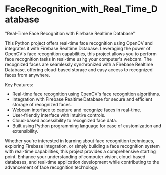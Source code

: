 # FaceRecognition_with_Real_Time_Database
"Real-Time Face Recognition with Firebase Realtime Database"

This Python project offers real-time face recognition using OpenCV and integrates it with Firebase Realtime Database. Leveraging the power of OpenCV's face recognition capabilities, this project allows you to perform face recognition tasks in real-time using your computer's webcam. The recognized faces are seamlessly synchronized with a Firebase Realtime Database, offering cloud-based storage and easy access to recognized faces from anywhere.

Key Features:
- Real-time face recognition using OpenCV's face recognition algorithms.
- Integration with Firebase Realtime Database for secure and efficient storage of recognized faces.
- Webcam interface to capture and recognize faces in real-time.
- User-friendly interface with intuitive controls.
- Cloud-based accessibility to recognized face data.
- Built using Python programming language for ease of customization and extensibility.

Whether you're interested in learning about face recognition techniques, exploring Firebase integration, or simply building a face recognition system with real-time capabilities, this project provides a comprehensive starting point. Enhance your understanding of computer vision, cloud-based databases, and real-time application development while contributing to the advancement of face recognition technology.
